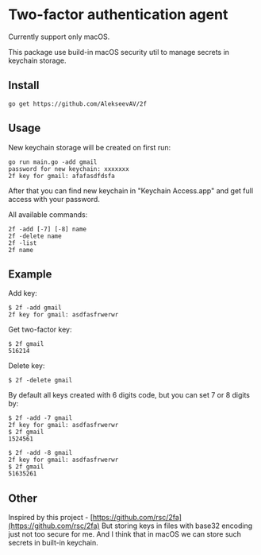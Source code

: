 # Two-factor authentication agent

Currently support only macOS.

This package use build-in macOS security util to manage secrets in keychain storage. 


## Install

    go get https://github.com/AlekseevAV/2f

## Usage

New keychain storage will be created on first run:

    go run main.go -add gmail
    password for new keychain: xxxxxxx
    2f key for gmail: afafasdfdsfa

After that you can find new keychain in "Keychain Access.app" and get full access with your password.

All available commands:

    2f -add [-7] [-8] name
    2f -delete name
    2f -list
    2f name

## Example

Add key:

    $ 2f -add gmail
    2f key for gmail: asdfasfrwerwr

Get two-factor key:

    $ 2f gmail
    516214

Delete key:

    $ 2f -delete gmail

By default all keys created with 6 digits code, but you can set 7 or 8 digits by:

    $ 2f -add -7 gmail
    2f key for gmail: asdfasfrwerwr
    $ 2f gmail
    1524561
    
    $ 2f -add -8 gmail
    2f key for gmail: asdfasfrwerwr
    $ 2f gmail
    51635261


## Other

Inspired by this project - [https://github.com/rsc/2fa](https://github.com/rsc/2fa)
But storing keys in files with base32 encoding just not too secure for me. And I think that in macOS we can
store such secrets in built-in keychain.

